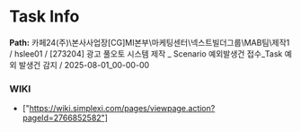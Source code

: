 # Task Info

**Path:** 카페24(주)\본사사업장\[CG]MI본부\마케팅센터\넥스트빌더그룹\MAB팀\제작1 / hslee01 / [273204] 광고 풀오토 시스템 제작 _ Scenario 예외발생건 접수_Task 예외 발생건 감지 / 2025-08-01_00-00-00

### WIKI
- ["https://wiki.simplexi.com/pages/viewpage.action?pageId=2766852582"]

